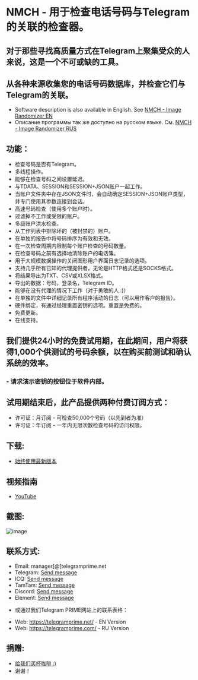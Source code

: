 # NMCH - 用于检查电话号码与Telegram的关联的检查器。
## 对于那些寻找高质量方式在Telegram上聚集受众的人来说，这是一个不可或缺的工具。
## 从各种来源收集您的电话号码数据库，并检查它们与Telegram的关联。
 
 * Software description is also available in English. See [NMCH - Image Randomizer EN](https://github.com/telegram-prime/telegram-numbers-checker)
 * Описание программы так же доступно на русском языке. См. [NMCH - Image Randomizer RUS](https://github.com/telegram-prime/telegram-numbers-checker-RU)

## 功能：
 - 检查号码是否有Telegram。
 - 多线程操作。
 - 能够在检查号码之间设置延迟。
 - 与TDATA、SESSION和SESSION+JSON账户一起工作。
 - 当账户文件夹中存在JSON文件时，会自动确定SESSION+JSON账户类型，并专门使用其参数连接到会话。
 - 高速号码检查（使用多个账户时）。
 - 过滤掉不工作或受限的账户。
 - 多级账户洪水检查。
 - 从工作列表中排除坏的（被封禁的）账户。
 - 在单独的报告中将号码排序为有效和无效。
 - 在一次检查周期内限制每个账户检查的号码数量。
 - 在检查号码之前有选择地清除账户的电话簿。
 - 用于大规模数据操作的关闭图形用户界面日志记录的选项。
 - 支持几乎所有已知的代理提供者，无论是HTTP格式还是SOCKS格式。
 - 将结果导出为TXT、CSV或XLSX格式。
 - 导出的数据：号码，登录名，Telegram ID。
 - 能够在没有代理的情况下工作（对于勇敢的人 :)）
 - 在单独的文件中详细记录所有程序活动的日志（可以用作客户的报告）。
 - 硬件绑定，有通过经理重置密钥的选项。重置是免费的。
 - 免费更新。
 - 在线支持。


## 我们提供24小时的免费试用期，在此期间，用户将获得1,000个供测试的号码余额，以在购买前测试和确认系统的效率。
### - 请求演示密钥的按钮位于软件内部。

## 试用期结束后，此产品提供两种付费订阅方式：
 - 许可证：月订阅 - 可检查50,000个号码（以先到者为准）
 - 许可证：年订阅 - 一年内无限次数检查号码的访问权限。


## 下载:
 - [始终使用最新版本](https://github.com/telegram-prime/telegram-numbers-checker-CN/releases/latest)


## 视频指南
 - [YouTube](https://youtu.be/3Zr69rco5Z0)


## 截图:

![image](https://github.com/telegram-prime/telegram-numbers-checker-CN/assets/94137664/e0445bcb-4a5a-4e38-b313-4d062fa6b8fa)



##  联系方式:
- Email:    manager[@]telegramprime.net
- Telegram: [Send message](https://telegramprime.net/telegram-contact)
- ICQ:      [Send message](https://telegramprime.net/icq-contact)
- TamTam:   [Send message](https://telegramprime.net/tamtam-contact)
- Discord:  [Send message](https://telegramprime.net/discord-contact)
- Element:  [Send message](https://telegramprime.net/element-contact)

* 或通过我们Telegram PRIME网站上的联系表格：
- Wеb: https://telegramprime.net/ - EN Version
- Wеb: https://telegramprime.com/ - RU Version


## 捐赠:
* [给我们买杯咖啡 :)](https://nowpayments.io/donation/telegramprime)
* 谢谢！


